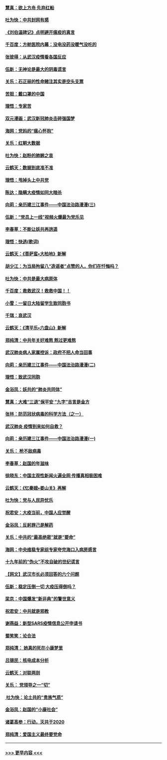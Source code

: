 #### [慧真：欲上方舟 先弃红船](../pages/nsc993/n11853483.md?t=02081755) 
#### [吐为快：中共封网有感](../pages/nsc993/n11852575.md?t=02081755) 
#### [《刘伯温碑记》点明避开瘟疫的真言](../pages/nsc993/n11852128.md?t=02081755) 
#### [千百度：方舱医院内幕：没电没药没暖气没吃的](../pages/nsc993/n11850211.md?t=02081755) 
#### [张彼得：从武汉疫情看各国反应](../pages/nsc993/n11850102.md?t=02081755) 
#### [伍新：无神论是最大的阴毒谎言](../pages/nsc993/n11846129.md?t=02081755) 
#### [关乐：石正丽的性命赌注其实是空头支票](../pages/nsc993/n11846109.md?t=02081755) 
#### [苦胆：戴口罩的中国](../pages/nsc993/n11845576.md?t=02081755) 
#### [理悟：专家苦](../pages/nsc993/n11845564.md?t=02081755) 
#### [双元漫画：武汉新冠肺炎击碎强国梦](../pages/nsc993/n11843320.md?t=02081755) 
#### [海网：党妈的“瘟心怀抱”](../pages/nsc993/n11840740.md?t=02081755) 
#### [关乐：红朝大数据](../pages/nsc993/n11840675.md?t=02081755) 
#### [吐为快：赵粉的肺腑之哀](../pages/nsc993/n11840618.md?t=02081755) 
#### [云鹤天：数据到底准不准](../pages/nsc993/n11840325.md?t=02081755) 
#### [理悟：甩掉头上中共党](../pages/nsc993/n11838826.md?t=02081755) 
#### [陈达：隐瞒大疫情如同大暗杀](../pages/nsc993/n11838771.md?t=02081755) 
#### [向莉：亲历建三江事件——中国法治路漫漫(三)](../pages/nsc993/n11831825.md?t=02081755) 
#### [伍新：“党员上一线”视频火爆最为党乐见](../pages/nsc993/n11838200.md?t=02081755) 
#### [李春草：不能让妖共再逍遥](../pages/nsc993/n11838102.md?t=02081755) 
#### [理悟：快逃(歌词)](../pages/nsc993/n11838083.md?t=02081755) 
#### [云鹤天：《菩萨蛮▪大柏地》新解](../pages/nsc993/n11838059.md?t=02081755) 
#### [胡少江：为当局拘留八“造谣者”点赞的人，你们在忏悔吗？](../pages/nsc993/n11836801.md?t=02081755) 
#### [吐为快：中共是最大病原体](../pages/nsc993/n11836748.md?t=02081755) 
#### [千百度：救救武汉！救救中国！！](../pages/nsc993/n11836145.md?t=02081755) 
#### [小雪：一留日大陆留学生致同胞书](../pages/nsc993/n11834624.md?t=02081755) 
#### [千瑞：哀武汉](../pages/nsc993/n11833647.md?t=02081755) 
#### [云鹤天：《清平乐▪六盘山》新解](../pages/nsc993/n11833611.md?t=02081755) 
#### [郑纯清：中共年关好难熬 熬过更难熬](../pages/nsc993/n11833489.md?t=02081755) 
#### [武汉肺炎病人家属控诉：政府不把人命当回事](../pages/nsc993/n11833205.md?t=02081755) 
#### [向莉：亲历建三江事件——中国法治路漫漫(二)](../pages/nsc993/n11829102.md?t=02081755) 
#### [理悟：致武汉同胞](../pages/nsc993/n11831522.md?t=02081755) 
#### [金浴凤：妖共的“肺炎共同体”](../pages/nsc993/n11829448.md?t=02081755) 
#### [慧真：大难“三退”保平安 “九字”吉言是金方](../pages/nsc993/n11829501.md?t=02081755) 
#### [张林：防范冠状病毒的科学方法（之一）](../pages/nsc993/n11828618.md?t=02081755) 
#### [武汉肺炎 疫情到来如何自救？](../pages/nsc993/n11827632.md?t=02081755) 
#### [向莉：亲历建三江事件——中国法治路漫漫(一)](../pages/nsc993/n11827190.md?t=02081755) 
#### [关乐： 枪不敌病毒](../pages/nsc993/n11826746.md?t=02081755) 
#### [李春草：赵国的年滋味](../pages/nsc993/n11826321.md?t=02081755) 
#### [徐晓东：中国主观性新闻火遍全网 传播真相极困难](../pages/nsc993/n11826508.md?t=02081755) 
#### [云鹤天：《忆秦娥▪娄山关》再解](../pages/nsc993/n11824682.md?t=02081755) 
#### [吐为快：党与人民异忧乐](../pages/nsc993/n11824660.md?t=02081755) 
#### [祝君安：大疫当前，中国人应觉醒](../pages/nsc993/n11821946.md?t=02081755) 
#### [金浴凤：反躬罪己是解药](../pages/nsc993/n11820280.md?t=02081755) 
#### [关乐：中共的“最高绝密”就是“要命”](../pages/nsc993/n11816946.md?t=02081755) 
#### [海网：中央维稳专家组专家夸完海口入病房感言](../pages/nsc993/n11815138.md?t=02081755) 
#### [十九年前的“伪火”不攻自破的世纪谎言](../pages/nsc993/n11813238.md?t=02081755) 
#### [【网文】武汉市长必须回答的六个问题](../pages/nsc993/n11813848.md?t=02081755) 
#### [伍新：稳定压倒一切 大疫压得倒吗？](../pages/nsc993/n11812634.md?t=02081755) 
#### [梁京：中国爆发“新非典”的警世意义](../pages/nsc993/n11812554.md?t=02081755) 
#### [祝君安：中共就是邪教](../pages/nsc993/n11812431.md?t=02081755) 
#### [谢燕益：新型SARS疫情信息公开申请书](../pages/nsc993/n11808840.md?t=02081755) 
#### [蜀笑笑：论合法](../pages/nsc993/n11808064.md?t=02081755) 
#### [郑纯清： 她真的死在小康梦里](../pages/nsc993/n11806623.md?t=02081755) 
#### [吕锡民：核电成本分析](../pages/nsc993/n11806284.md?t=02081755) 
#### [云鹤天：对联两则](../pages/nsc993/n11805957.md?t=02081755) 
#### [关乐： 党领导之一“切”](../pages/nsc993/n11804505.md?t=02081755) 
#### [ 吐为快：论土共的“贵族气质”](../pages/nsc993/n11804490.md?t=02081755) 
#### [金浴凤：赵国的“小康社会”](../pages/nsc993/n11804452.md?t=02081755) 
#### [诸葛高参：行动，灭共于2020](../pages/nsc993/n11804120.md?t=02081755) 
#### [郑纯清：爱国主义最终要党命](../pages/nsc993/n11802197.md?t=02081755) 

----
#### [ >>> 更早内容 <<< ](../indexes/nsc993-earlier.md)
